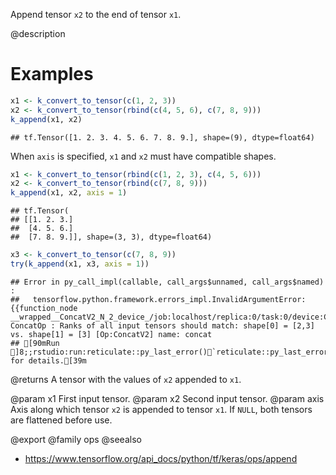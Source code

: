 Append tensor `x2` to the end of tensor `x1`.

@description

# Examples

```r
x1 <- k_convert_to_tensor(c(1, 2, 3))
x2 <- k_convert_to_tensor(rbind(c(4, 5, 6), c(7, 8, 9)))
k_append(x1, x2)
```

```
## tf.Tensor([1. 2. 3. 4. 5. 6. 7. 8. 9.], shape=(9), dtype=float64)
```

When `axis` is specified, `x1` and `x2` must have compatible shapes.

```r
x1 <- k_convert_to_tensor(rbind(c(1, 2, 3), c(4, 5, 6)))
x2 <- k_convert_to_tensor(rbind(c(7, 8, 9)))
k_append(x1, x2, axis = 1)
```

```
## tf.Tensor(
## [[1. 2. 3.]
##  [4. 5. 6.]
##  [7. 8. 9.]], shape=(3, 3), dtype=float64)
```

```r
x3 <- k_convert_to_tensor(c(7, 8, 9))
try(k_append(x1, x3, axis = 1))
```

```
## Error in py_call_impl(callable, call_args$unnamed, call_args$named) : 
##   tensorflow.python.framework.errors_impl.InvalidArgumentError: {{function_node __wrapped__ConcatV2_N_2_device_/job:localhost/replica:0/task:0/device:CPU:0}} ConcatOp : Ranks of all input tensors should match: shape[0] = [2,3] vs. shape[1] = [3] [Op:ConcatV2] name: concat
## [90mRun ]8;;rstudio:run:reticulate::py_last_error()`reticulate::py_last_error()`]8;; for details.[39m
```

@returns
A tensor with the values of `x2` appended to `x1`.

@param x1 First input tensor.
@param x2 Second input tensor.
@param axis Axis along which tensor `x2` is appended to tensor `x1`.
    If `NULL`, both tensors are flattened before use.

@export
@family ops
@seealso
+ <https://www.tensorflow.org/api_docs/python/tf/keras/ops/append>
